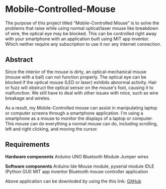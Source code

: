# **Mobile-Controlled-Mouse**
The purpose of this project titled “Mobile-Controlled Mouse”  is to solve the problems that raise while using normal optical/laser mouse like breakdown of wire, the optical eye may be blocked.
This can be controlled right away with your smartphone with an application built using MIT app inventor.
Which neither require any subscription to use it nor any internet connection. 

## **Abstract**
Since the interior of the mouse is dirty, an optical-mechanical mouse (mouse with a ball) can not function properly.
The optical eye can be blocked if the optical mouse (LED or laser) exhibits abnormal activity.
Hair or fuzz will obstruct the optical sensor on the mouse's foot, causing it to malfunction.
We still have to deal with other issues with mice, such as wire breakage and wireles. 

As a result, my Mobile-Controlled mouse can assist in manipulating laptop or computer screens through a smartphone application.
I'm using a smartphone as a mouse to monitor the displays of a laptop or computer.
This mouse can do everything a normal mouse can do, including scrolling, left and right clicking, and moving the cursor.

## **Requirements**
**Hardware components**
Arduino UNO
Bluetooth Module
Jumper wires

**Software components**
Arduino Ide
Mouse module, pyserial module
IDLE (Python GUI)
MIT app inventor Bluetooth mouse controller application

Above application can be downloded by using the this link: [GitHub](https://drive.google.com/drive/folders/1VsLh-TkJjElhF4hPCY5LZbQA6xE7NChF?usp=sharing)


